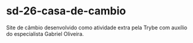 # sd-26-casa-de-cambio

Site de câmbio desenvolvido como atividade extra pela Trybe com auxílio do especialista Gabriel Oliveira.

